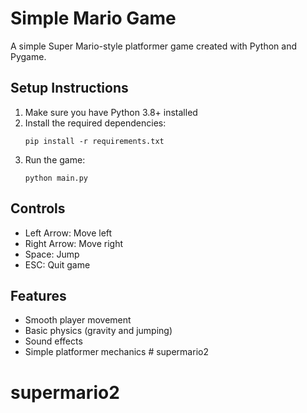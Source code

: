 # Simple Mario Game

A simple Super Mario-style platformer game created with Python and Pygame.

## Setup Instructions

1. Make sure you have Python 3.8+ installed
2. Install the required dependencies:
   ```
   pip install -r requirements.txt
   ```
3. Run the game:
   ```
   python main.py
   ```

## Controls

- Left Arrow: Move left
- Right Arrow: Move right
- Space: Jump
- ESC: Quit game

## Features

- Smooth player movement
- Basic physics (gravity and jumping)
- Sound effects
- Simple platformer mechanics # supermario2
# supermario2
